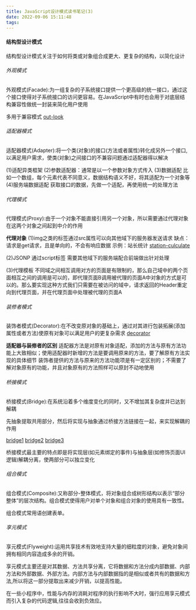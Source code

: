 ```yaml
---
title: JavaScript设计模式读书笔记(3)
date: 2022-09-06 15:11:48
tags:
---
```


#### 结构型设计模式
结构型设计模式关注于如何将类或对象组合成更大、更复杂的结构，以简化设计

###### 外观模式
外观模式(Facade):为一组复杂的子系统接口提供一个更高级的统一接口，通过这个接口使得对子系统接口的访问更容易。在JavaScript中有时也会用于对底层结构兼容性做统一封装来简化用户使用

多用于兼容模式
[out-look](out-look.png)

###### 适配器模式
适配器模式(Adapter):将一个类(对象)的接口(方法或者属性)转化成另外一个接口,以满足用户需求，使类(对象)之间接口的不兼容问题通过适配器得以解决

(1)适配异类框架
(2)参数适配器：通常是以一个参数对象方式传入
(3)数据适配
比如一个数组，每个元素代表不同意义，数据结构语义不好，将其适配为一个对象等
(4)服务端数据适配
获取接口的数据，先做一个适配，再使用统一的处理方法

###### 代理模式
代理模式(Proxy):由于一个对象不能直接引用另一个对象，所以需要通过代理对象在这两个对象之间起到中介的作用

**代理对象**
(1)img之类的标签通过src属性可以向其他域下的服务器发送请求
缺点：请求是get请求，且是单向的，不会有响应数据
示例：站长统计
[station-culculate](station-culculate.png)

(2)JSONP
通过script标签
需要其他域下的服务端配合前端做出针对处理

(3)代理模板
不同域之间相互调用对方的页面是有限制的，那么自己域中的两个页面相互之间的调用是可以的，即代理页面B调用被代理的页面A中对象的方式是可以的。那么要实现这种方式我们只需要在被访问的域中，请求返回的Header重定向到代理页面，并在代理页面中处理被代理的页面A

###### 装修者模式
装饰者模式(Decorator):在不改变原对象的基础上，通过对其进行包装拓展(添加属性或者方法)使原有对象可以满足用户的更复杂需求
[decorator](decorator.png)

**适配器与装修者的区别**
适配器方法是对原有对象适配，添加的方法与原有方法功能上大致相似；使用适配器时新增的方法是要调用原来的方法，要了解原有方法实现的具体细节
装饰者提供的方法与原来的方法功能项是有一定区别的；不需要了解对象原有的功能，并且对象原有的方法照样可以原封不动地使用

###### 桥接模式
桥接模式(Bridge):在系统沿着多个维度变化的同时，又不增加其复杂度并已达到解耦

先抽象提取共用部分，然后将实现与抽象通过桥接方法链接在一起，来实现解耦的作用

[bridge1](bridge1.png)
[bridge2](bridge2.png)
[bridge3](bridge3.png)

桥接模式最主要的特点即是将实现层(如元素绑定的事件)与抽象层(如修饰页面UI逻辑)解耦分离，使两部分可以独立变化

###### 组合模式
组合模式(Composite):又称部分-整体模式，将对象组合成树形结构以表示“部分整体”的层次结构。组合模式使得用户对单个对象和组合对象的使用具有一致性。

组合模式常用语创建表单。

###### 享元模式
享元模式(Flyweight):运用共享技术有效地支持大量的细粒度的对象，避免对象间拥有相同内容造成多余的开销。

享元模式主要还是对其数据、方法共享分离，它将数据和方法分成内部数据、内部方法和外部数据、外部方法。内部方法与内部数据指的是相似或者共有的数据和方法,所以将这一部分提取出来减少开销，以提高性能。

在一些小程序中，性能与内存的消耗对程序的执行影响不大时，强行应用享元模式而引入复杂的代码逻辑,往往会收到负效应。
